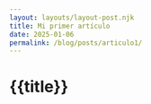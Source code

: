 ```yaml
---
layout: layouts/layout-post.njk
title: Mi primer artículo
date: 2025-01-06
permalink: /blog/posts/articulo1/
---
```

# {{title}}